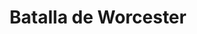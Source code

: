 ﻿---
title: "Batalla de Worcester"
permalink: periodes_1026.html
layout: periode
dataInici: 1651-09-03
sidebar: periodes
pares:
  - id: 1029
    title: "Tercera Guerra Civil Inglesa"
    dataInici: "(1649)"
    dataFi: "(1651)"

fills:
jocsPrincipals:
jocsEscenaris:
jocsEpoca:
  - title: "Royalists & Roundheads III"
    bggId: 8067
    escenari: "Worcester"
    dataInici: 
    dataFi: 

jocsEpocaEscenaris:
---
